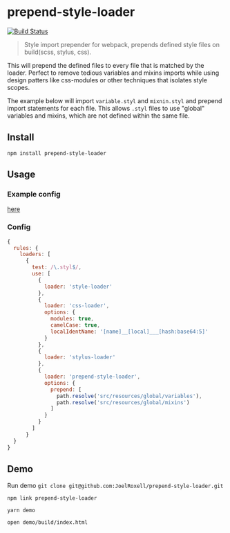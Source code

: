 # prepend-style-loader
[![Build Status](https://travis-ci.org/JoelRoxell/prepend-style-loader.svg?branch=master)](https://travis-ci.org/JoelRoxell/prepend-style-loader)

> Style import prepender for webpack, prepends defined style files on build(scss, stylus, css).

This will prepend the defined files to every file that is matched by the loader. Perfect to remove tedious variables and mixins imports while using design patters like css-modules or other techniques that isolates style scopes.

The example below will import `variable.styl` and `mixnin.styl` and prepend import statements for each file. This allows `.styl` files to use "global" variables and mixins, which are not defined within the same file.

## Install
`npm install prepend-style-loader`

## Usage
### Example config
[here](demo/config.webpack.js)

### Config
```javascript
{
  rules: {
    loaders: [
      {
        test: /\.styl$/,
        use: [
          {
            loader: 'style-loader'
          },
          {
            loader: 'css-loader',
            options: {
              modules: true,
              camelCase: true,
              localIdentName: '[name]__[local]___[hash:base64:5]'
            }
          },
          {
            loader: 'stylus-loader'
          },
          {
            loader: 'prepend-style-loader',
            options: {
              prepend: [
                path.resolve('src/resources/global/variables'),
                path.resolve('src/resources/global/mixins')
              ]
            }
          }
        ]
      }
  }
}
```

## Demo
Run demo
`git clone git@github.com:JoelRoxell/prepend-style-loader.git`

`npm link prepend-style-loader`

`yarn demo`

`open demo/build/index.html`
